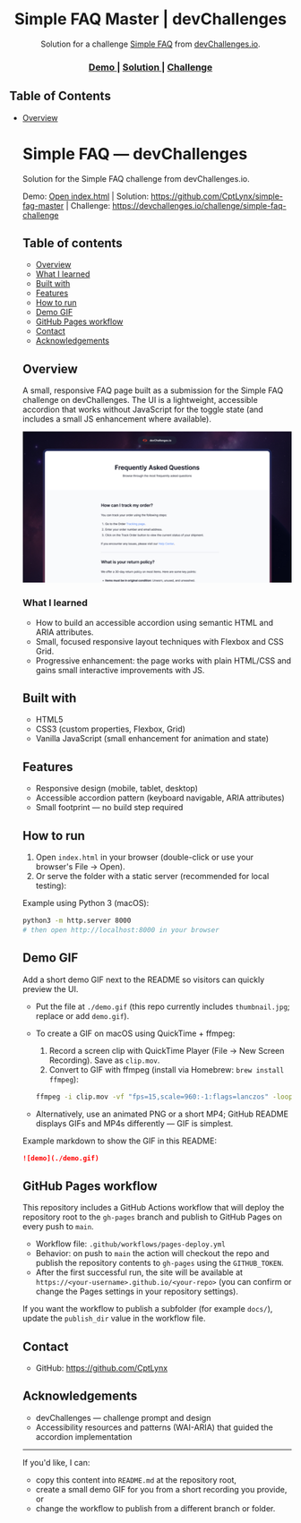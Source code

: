 <!-- Please update value in the {}  -->

<h1 align="center">Simple FAQ Master | devChallenges</h1>

<div align="center">
   Solution for a challenge <a href="https://devchallenges.io/challenge/simple-faq-challenge" target="_blank">Simple FAQ</a> from <a href="http://devchallenges.io" target="_blank">devChallenges.io</a>.
</div>

<div align="center">
  <h3>
    <a href="https://cptlynx.github.io/simple-fag-master/">
      Demo
    </a>
    <span> | </span>
    <a href="https://github.com/CptLynx/simple-fag-master">
      Solution
    </a>
    <span> | </span>
    <a href="https://devchallenges.io/challenge/simple-faq-challenge">
      Challenge
    </a>
  </h3>
</div>

<!-- TABLE OF CONTENTS -->

## Table of Contents

- [Overview](#overview)
  <!-- README for the Simple FAQ challenge submission -->

  # Simple FAQ — devChallenges

  Solution for the Simple FAQ challenge from devChallenges.io.

  Demo: [Open index.html](./index.html)  |  Solution: https://github.com/CptLynx/simple-fag-master  |  Challenge: https://devchallenges.io/challenge/simple-faq-challenge

  ## Table of contents

  - [Overview](#overview)
  - [What I learned](#what-i-learned)
  - [Built with](#built-with)
  - [Features](#features)
  - [How to run](#how-to-run)
  - [Demo GIF](#demo-gif)
  - [GitHub Pages workflow](#github-pages-workflow)
  - [Contact](#contact)
  - [Acknowledgements](#acknowledgements)

  ## Overview

  A small, responsive FAQ page built as a submission for the Simple FAQ challenge on devChallenges. The UI is a lightweight, accessible accordion that works without JavaScript for the toggle state (and includes a small JS enhancement where available).

  ![thumbnail](./thumbnail.jpg)

  ### What I learned

  - How to build an accessible accordion using semantic HTML and ARIA attributes.
  - Small, focused responsive layout techniques with Flexbox and CSS Grid.
  - Progressive enhancement: the page works with plain HTML/CSS and gains small interactive improvements with JS.

  ## Built with

  - HTML5
  - CSS3 (custom properties, Flexbox, Grid)
  - Vanilla JavaScript (small enhancement for animation and state)

  ## Features

  - Responsive design (mobile, tablet, desktop)
  - Accessible accordion pattern (keyboard navigable, ARIA attributes)
  - Small footprint — no build step required

  ## How to run

  1. Open `index.html` in your browser (double-click or use your browser's File -> Open).
  2. Or serve the folder with a static server (recommended for local testing):

    Example using Python 3 (macOS):

    ```bash
    python3 -m http.server 8000
    # then open http://localhost:8000 in your browser
    ```

  ## Demo GIF

  Add a short demo GIF next to the README so visitors can quickly preview the UI.

  - Put the file at `./demo.gif` (this repo currently includes `thumbnail.jpg`; replace or add `demo.gif`).
  - To create a GIF on macOS using QuickTime + ffmpeg:

    1. Record a screen clip with QuickTime Player (File → New Screen Recording). Save as `clip.mov`.
    2. Convert to GIF with ffmpeg (install via Homebrew: `brew install ffmpeg`):

      ```bash
      ffmpeg -i clip.mov -vf "fps=15,scale=960:-1:flags=lanczos" -loop 0 demo.gif
      ```

  - Alternatively, use an animated PNG or a short MP4; GitHub README displays GIFs and MP4s differently — GIF is simplest.

  Example markdown to show the GIF in this README:

  ```markdown
  ![demo](./demo.gif)
  ```

  ## GitHub Pages workflow

  This repository includes a GitHub Actions workflow that will deploy the repository root to the `gh-pages` branch and publish to GitHub Pages on every push to `main`.

  - Workflow file: `.github/workflows/pages-deploy.yml`
  - Behavior: on push to `main` the action will checkout the repo and publish the repository contents to `gh-pages` using the `GITHUB_TOKEN`.
  - After the first successful run, the site will be available at `https://<your-username>.github.io/<your-repo>` (you can confirm or change the Pages settings in your repository settings).

  If you want the workflow to publish a subfolder (for example `docs/`), update the `publish_dir` value in the workflow file.

  ## Contact

  - GitHub: https://github.com/CptLynx

  ## Acknowledgements

  - devChallenges — challenge prompt and design
  - Accessibility resources and patterns (WAI-ARIA) that guided the accordion implementation

  ---

  If you'd like, I can:

  - copy this content into `README.md` at the repository root, 
  - create a small demo GIF for you from a short recording you provide, or
  - change the workflow to publish from a different branch or folder.
